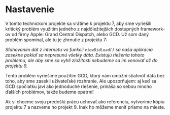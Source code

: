 # Nastavenie

V tomto technickom projekte sa vrátime k projektu 7, aby sme vyriešili kritický problém využitím jedného z najdôležitejších dostupných framework-ov od firmy Apple: Grand Central Dispatch, alebo GCD. Už som daný problém spomínal, ale tu je zhrnutie z projektu 7:

*Sťahovaním dát z internetu vo funkcii `viewDidLoad()` sa naša aplikácia zasekne pokiaľ sa nepresunú všetky dáta. Existujú riešenia tohoto problému, ale aby sme sa vyhli zložitosti nebudeme sa im venovať až do projektu 9.*

Tento problém vyriešime použitím GCD, ktorý nám umožní stiahnúť dáta bez toho, aby sme zasekli užívateľské rozhranie. Ale upozorňujem: aj keď sa GCD spočiatku javí ako jednoduché riešenie, prináša so sebou mnoho ďalších problémov, takže budeme opatrní!

Ak si chceme svoju predošlú prácu uchovať ako referenciu, vytvoríme kópiu projektu 7 a nazveme ho projekt 9. Inak ho môžeme meniť priamo na mieste.

